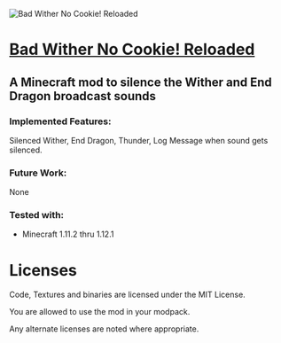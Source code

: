 ![Bad Wither No Cookie! Reloaded](https://media-elerium.cursecdn.com/avatars/89/502/636231887954920121.png)

# [Bad Wither No Cookie! Reloaded](https://minecraft.curseforge.com/projects/bad-wither-no-cookie-reloaded)

## A Minecraft mod to silence the Wither and End Dragon broadcast sounds

### Implemented Features:
Silenced Wither, End Dragon, Thunder, Log Message when sound gets silenced.

### Future Work:
None

### Tested with:
- Minecraft 1.11.2 thru 1.12.1

# Licenses
Code, Textures and binaries are licensed under the MIT License.

You are allowed to use the mod in your modpack.

Any alternate licenses are noted where appropriate.
